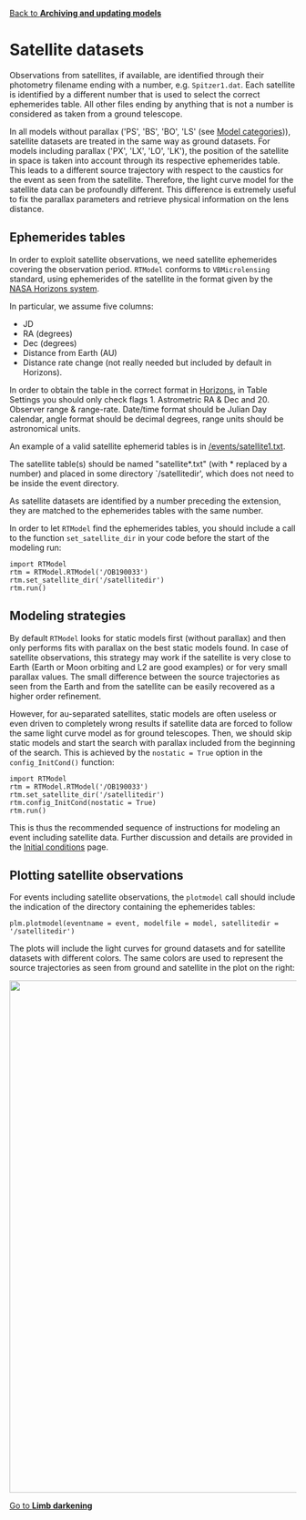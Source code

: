 [Back to **Archiving and updating models**](Archive.md)

# Satellite datasets

Observations from satellites, if available, are identified through their photometry filename ending with a number, e.g. `Spitzer1.dat`. Each satellite is identified by a different number that is used to select the correct ephemerides table. All other files ending by anything that is not a number is considered as taken from a ground telescope.

In all models without parallax ('PS', 'BS', 'BO', 'LS' (see [Model categories](ModelCategories.md))), satellite datasets are treated in the same way as ground datasets. For models including parallax ('PX', 'LX', 'LO', 'LK'), the position of the satellite in space is taken into account through its respective ephemerides table. This leads to a different source trajectory with respect to the caustics for the event as seen from the satellite. Therefore, the light curve model for the satellite data can be profoundly different. This difference is extremely useful to fix the parallax parameters and retrieve physical information on the lens distance.

## Ephemerides tables

In order to exploit satellite observations, we need satellite ephemerides covering the observation period. `RTModel` conforms to `VBMicrolensing` standard, using ephemerides of the satellite in the format given by the [NASA Horizons system](http://ssd.jpl.nasa.gov/horizons.cgi).

In particular, we assume five columns:
- JD
- RA (degrees)
- Dec (degrees)
- Distance from Earth (AU)
- Distance rate change (not really needed but included by default in Horizons).

In order to obtain the table in the correct format in [Horizons](http://ssd.jpl.nasa.gov/horizons.cgi), in Table Settings you should only check flags 1. Astrometric RA & Dec and 20. Observer range & range-rate. Date/time format should be Julian Day calendar, angle format should be decimal degrees, range units should be astronomical units.

An example of a valid satellite ephemerid tables is in [/events/satellite1.txt](/events/satellite1.txt).

The satellite table(s) should be named "satellite*.txt" (with * replaced by a number) and placed in some directory `/satellitedir', which does not need to be inside the event directory. 

As satellite datasets are identified by a number preceding the extension, they are matched to the ephemerides tables with the same number.

In order to let `RTModel` find the ephemerides tables, you should include a call to the function `set_satellite_dir` in your code before the start of the modeling run:

```
import RTModel
rtm = RTModel.RTModel('/OB190033')
rtm.set_satellite_dir('/satellitedir')
rtm.run()
```

## Modeling strategies

By default `RTModel` looks for static models first (without parallax) and then only performs fits with parallax on the best static models found. In case of satellite observations, this strategy may work if the satellite is very close to Earth (Earth or Moon orbiting and L2 are good examples) or for very small parallax values. The small difference between the source trajectories as seen from the Earth and from the satellite can be easily recovered as a higher order refinement.

However, for au-separated satellites, static models are often useless or even driven to completely wrong results if satellite data are forced to follow the same light curve model as for ground telescopes. Then, we should skip static models and start the search with parallax included from the beginning of the search. This is achieved by the `nostatic = True` option in the `config_InitCond()` function:

```
import RTModel
rtm = RTModel.RTModel('/OB190033')
rtm.set_satellite_dir('/satellitedir')
rtm.config_InitCond(nostatic = True)
rtm.run()
```

This is thus the recommended sequence of instructions for modeling an event including satellite data. Further discussion and details are provided in the [Initial conditions](InitCond.md) page.

## Plotting satellite observations

For events including satellite observations, the `plotmodel` call should include the indication of the directory containing the ephemerides tables:

```
plm.plotmodel(eventname = event, modelfile = model, satellitedir = '/satellitedir')
```

The plots will include the light curves for ground datasets and for satellite datasets with different colors. The same colors are used to represent the source trajectories as seen from ground and satellite in the plot on the right:

<img src="plotmodel_fig2.png" width = 900>


[Go to **Limb darkening**](LimbDarkening.md)
